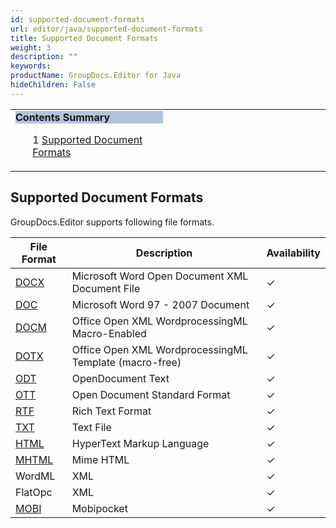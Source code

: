 ```yaml
---
id: supported-document-formats
url: editor/java/supported-document-formats
title: Supported Document Formats
weight: 3
description: ""
keywords: 
productName: GroupDocs.Editor for Java
hideChildren: False
---
```

<table class="sectionMacro" border="0" cellpadding="5" cellspacing="0" width="100%"><tbody><tr><td valign="top" width="50%"><div class="panel" style="border-top-width: 1px; border-right-width: 1px; border-bottom-width: 1px; border-left-width: 1px;"><div class="panelHeader" style="border-bottom-width: 1px; background-color: rgb(176, 196, 222);"><b>Contents Summary</b></div><div class="panelContent"><style type="text/css">div.rbtoc1590607260551 { padding-top: 0px; padding-right: 0px; padding-bottom: 0px; padding-left: 0px; }div.rbtoc1590607260551 ul { list-style-type: none; list-style-image: none; margin-left: 0px; }div.rbtoc1590607260551 li { margin-left: 0px; padding-left: 0px; }</style><div class="toc rbtoc1590607260551"><ul class="toc-indentation"><li><span class="TOCOutline">1</span> <a href="#SupportedDocumentFormats-SupportedDocumentFormats">Supported Document Formats</a></li></ul></div></div></div></td><td valign="top">&nbsp;</td></tr></tbody></table>

## Supported Document Formats

GroupDocs.Editor supports following file formats.

| File Format | Description | Availability |
| --- | --- | --- |
| [DOCX](https://wiki.fileformat.com/word-processing/docx/) | Microsoft Word Open Document XML Document File | ✓ |
| [DOC](https://wiki.fileformat.com/word-processing/doc/) | Microsoft Word 97 - 2007 Document | ✓ |
| [DOCM](https://wiki.fileformat.com/word-processing/docm/) | Office Open XML WordprocessingML Macro-Enabled | ✓ |
| [DOTX](https://wiki.fileformat.com/word-processing/dotx/) | Office Open XML WordprocessingML Template (macro-free) | ✓ |
| [ODT](https://wiki.fileformat.com/word-processing/odt/) | OpenDocument Text | ✓ |
| [OTT](https://wiki.fileformat.com/word-processing/ott/) | Open Document Standard Format | ✓ |
| [RTF](https://wiki.fileformat.com/word-processing/rtf/) | Rich Text Format | ✓ |
| [TXT](https://wiki.fileformat.com/word-processing/txt/)[](https://wiki.fileformat.com/Word%20Processing/TXT/) | Text File | ✓ |
| [HTML](https://wiki.fileformat.com/web/html/) | HyperText Markup Language | ✓ |
| [MHTML](https://wiki.fileformat.com/web/mhtml/) | Mime HTML | ✓ |
| WordML | XML | ✓ |
| FlatOpc | XML | ✓ |
| [MOBI](https://wiki.fileformat.com/ebook/mobi/) | Mobipocket | ✓ |
